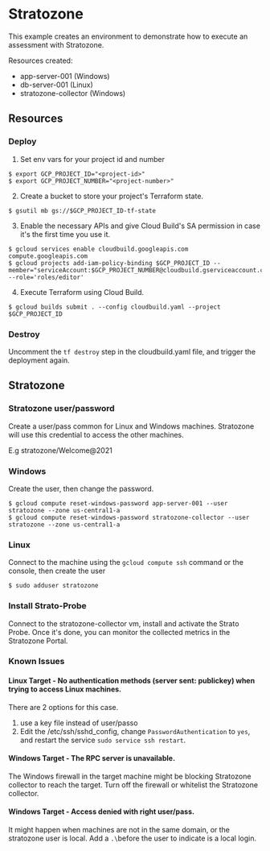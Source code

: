 # Stratozone

This example creates an environment to demonstrate how to execute an assessment with Stratozone.

Resources created:
- app-server-001 (Windows)
- db-server-001 (Linux)
- stratozone-collector (Windows)

## Resources

### Deploy

1. Set env vars for your project id and number
```
$ export GCP_PROJECT_ID="<project-id>"
$ export GCP_PROJECT_NUMBER="<project-number>"
```

2. Create a bucket to store your project's Terraform state. 
```
$ gsutil mb gs://$GCP_PROJECT_ID-tf-state
```

3. Enable the necessary APIs and give Cloud Build's SA permission in case it's the first time you use it.
```
$ gcloud services enable cloudbuild.googleapis.com compute.googleapis.com
$ gcloud projects add-iam-policy-binding $GCP_PROJECT_ID --member="serviceAccount:$GCP_PROJECT_NUMBER@cloudbuild.gserviceaccount.com" --role='roles/editor'
```

4. Execute Terraform using Cloud Build.
```
$ gcloud builds submit . --config cloudbuild.yaml --project $GCP_PROJECT_ID
```

### Destroy
Uncomment the `tf destroy` step in the cloudbuild.yaml file, and trigger the deployment again.


## Stratozone

### Stratozone user/password
Create a user/pass common for Linux and Windows machines. Stratozone will use this credential to access the other machines.

E.g stratozone/Welcome@2021

### Windows

Create the user, then change the password.
```
$ gcloud compute reset-windows-password app-server-001 --user stratozone --zone us-central1-a
$ gcloud compute reset-windows-password stratozone-collector --user stratozone --zone us-central1-a
```

### Linux
Connect to the machine using the `gcloud compute ssh` command or the console, then create the user
```
$ sudo adduser stratozone 
```

### Install Strato-Probe

Connect to the stratozone-collector vm, install and activate the Strato Probe.
Once it's done, you can monitor the collected metrics in the Stratozone Portal.


### Known Issues
#### Linux Target - No authentication methods (server sent: publickey) when trying to access Linux machines.  
There are 2 options for this case.
  1) use a key file instead of user/passo
  2) Edit the /etc/ssh/sshd_config, change `PasswordAuthentication` to `yes`, and restart the service `sudo service ssh restart`.

#### Windows Target - The RPC server is unavailable.  
The Windows firewall in the target machine might be blocking Stratozone collector to reach the target. Turn off the firewall or whitelist the Stratozone collector.

#### Windows Target - Access denied with right user/pass.
It might happen when machines are not in the same domain, or the stratozone user is local. Add a `.\`before the user to indicate is a local login.
